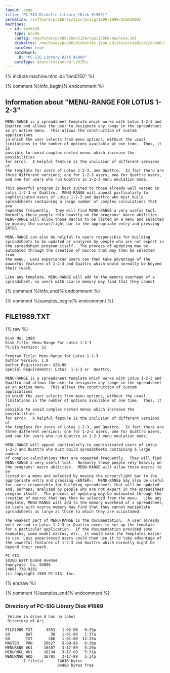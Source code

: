 ```yaml
---
layout: page
title: "PC-SIG Diskette Library (Disk #1989)"
permalink: /software/pcx86/sw/misc/pcsig/1000-1999/DISK1989/
machines:
  - id: ibm5150
    type: pcx86
    config: /machines/pcx86/ibm/5150/cga/256kb/machine.xml
    diskettes: /machines/pcx86/diskettes.json,/disks/pcsigdisks/pcx86/diskettes.json
    autoGen: true
    autoMount:
      B: "PC-SIG Library Disk #1989"
    autoType: $date\r$time\rB:\rDIR\r
---
```


{% include machine.html id="ibm5150" %}

{% comment %}info_begin{% endcomment %}

## Information about "MENU-RANGE FOR LOTUS 1-2-3"

    MENU-RANGE is a spreadsheet template which works with Lotus 1-2-3 and
    Quattro and allows the user to designate any range in the spreadsheet
    as an active menu.  This allows the construction of custom applications
    in which the user selects from menu options, without the usual
    limitations in the number of options available at one time.  Thus, it is
    possible to avoid complex nested menus which increase the possibilities
    for error.  A helpful feature is the inclusion of different versions of
    the template for users of Lotus 1-2-3, and Quattro.  In fact there are
    three different versions; one for 1-2-3 users, one for Quattro users,
    and one for users who run Quattro in 1-2-3 menu emulation mode.
    
    This powerful program is best suited to those already well versed in
    Lotus 1-2-3 or Quattro.  MENU-RANGE will appeal particularly to
    sophisticated users of Lotus 1-2-3 and Quattro who must build
    spreadsheets containing a large number of complex calculations that are
    repeated frequently.  They will find MENU-RANGE a very useful tool.
    Normally these people rely heavily on the programs' macro abilities.
    MENU-RANGE will allow those macros to be listed on a menu and selected
    by moving the cursor/light bar to the appropriate entry and pressing
    ENTER.
    
    MENU-RANGE can also be helpful to users responsible for building
    spreadsheets to be updated or analyzed by people who are not expert in
    the spreadsheet program itself.  The process of updating may be
    automated through the creation of macros that may then be selected from
    the menu.  Less experienced users can then take advantage of the
    powerful features of 1-2-3 and Quattro which would normally be beyond
    their reach.
    
    Like any template, MENU-RANGE will add to the memory overhead of a
    spreadsheet, so users with scarce memory may find that they cannot
{% comment %}info_end{% endcomment %}

{% comment %}samples_begin{% endcomment %}

## FILE1989.TXT

{% raw %}
```
Disk No: 1989                                                           
Disk Title: Menu-Range For Lotus 1-2-3                                  
PC-SIG Version: S1                                                      
                                                                        
Program Title: Menu-Range for Lotus 1-2-3                               
Author Version: 1.0                                                     
Author Registration: $20.00                                             
Special Requirements: Lotus  1-2-3 or  Quattro.                         
                                                                        
MENU-RANGE is a spreadsheet template which works with Lotus 1-2-3 and   
Quattro and allows the user to designate any range in the spreadsheet   
as an active menu.  This allows the construction of custom applications 
in which the user selects from menu options, without the usual          
limitations in the number of options available at one time.  Thus, it is
possible to avoid complex nested menus which increase the possibilities 
for error.  A helpful feature is the inclusion of different versions of 
the template for users of Lotus 1-2-3, and Quattro.  In fact there are  
three different versions; one for 1-2-3 users, one for Quattro users,   
and one for users who run Quattro in 1-2-3 menu emulation mode.         
                                                                        
MENU-RANGE will appeal particularly to sophisticated users of Lotus     
1-2-3 and Quattro who must build spreadsheets containing a large number 
of complex calculations that are repeated frequently.  They will find   
MENU-RANGE a very useful tool.  Normally these people rely heavily on   
the programs' macro abilities.  MENU-RANGE will allow those macros to be
listed on a menu and selected by moving the cursor/light bar to the     
appropriate entry and pressing <ENTER>.  MENU-RANGE may also be useful  
for users responsible for building spreadsheets that will be updated    
and, perhaps, analyzed by people who are not expert in the spreadsheet  
program itself.  The process of updating may be automated through the   
creation of macros that may then be selected from the menu.  Like any   
template, MENU-RANGE will add to the memory overhead of a spreadsheet,  
so users with scarce memory may find that they cannot manipulate        
spreadsheets as large as those to which they are accustomed.            
                                                                        
The weakest part of MENU-RANGE is the documentation.  A user already    
well versed in Lotus 1-2-3 or Quattro needs to set up the template      
for a particular application.  If the documentation provided some       
examples, some model macros, etc., it would make the templates easier   
to use. Less experienced users could then use it to take advantage of   
the powerful features of 1-2-3 and Quattro which normally might be      
beyond their reach.                                                     
                                                                        
PC-SIG                                                                  
1030D East Duane Avenue                                                 
Sunnyvale  Ca. 94086                                                    
(408) 730-9291                                                          
(c) Copyright 1989 PC-SIG, Inc.                                         
```
{% endraw %}

{% comment %}samples_end{% endcomment %}

### Directory of PC-SIG Library Disk #1989

     Volume in drive A has no label
     Directory of A:\

    FILE1989 TXT      3553   1-02-90   6:29p
    GO       BAT        38   1-01-80   1:37a
    GO       TXT       386   1-01-80  12:29a
    MASTER   PRN     20627   5-09-89   6:10p
    MENURANG WK1     16487   3-17-89   5:29p
    MENURNGL WK1     16134   3-17-89   5:31p
    MENURNGQ WKQ     16791   3-17-89   5:34p
            7 file(s)      74016 bytes
                           84480 bytes free
